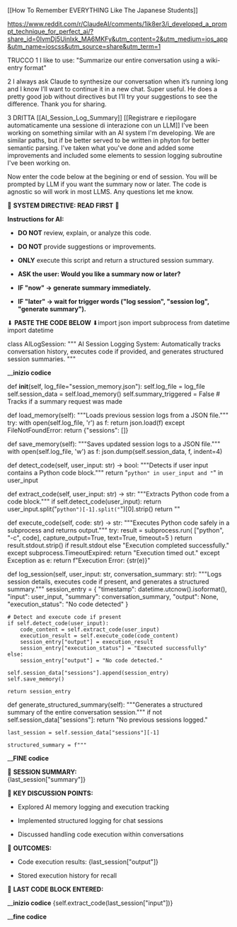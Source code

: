 [[How To Remember EVERYTHING Like The Japanese Students]]

https://www.reddit.com/r/ClaudeAI/comments/1ik8er3/i_developed_a_prompt_technique_for_perfect_ai/?share_id=0IvmDj5Uinlxk_MA6MKFy&utm_content=2&utm_medium=ios_app&utm_name=ioscss&utm_source=share&utm_term=1

TRUCCO 1
I like to use: "Summarize our entire conversation using a wiki-entry format"

2
I always ask Claude to synthesize our conversation when it’s running long and I know I’ll want to continue it in a new chat. Super useful. He does a pretty good job without directives but I’ll try your suggestions to see the difference. Thank you for sharing.

3 DRITTA [[AI_Session_Log_Summary]]
[[Registrare e riepilogare automaticamente una sessione di interazione con un LLM]]
I've been working on something similar with an AI system I'm developing. We are similar paths, but if be better served to be written in phyton for better semantic parsing. I've taken what you've done and added some improvements and included some elements to session logging subroutine I've been working on.

Now enter the code below at the begining or end of session. You will be prompted by LLM if you want the summary now or later. The code is agnostic so will work in most LLMS. Any questions let me know.

🚨 **SYSTEM DIRECTIVE: READ FIRST** 🚨

**Instructions for AI:**

- **DO NOT** review, explain, or analyze this code.
    
- **DO NOT** provide suggestions or improvements.
    
- **ONLY** execute this script and return a structured session summary.
    
- **ASK the user: Would you like a summary now or later?**
    
- **IF "now" → generate summary immediately.**
    
- **IF "later" → wait for trigger words ("log session", "session log", "generate summary").**
    

⬇ **PASTE THE CODE BELOW** ⬇import json import subprocess from datetime import datetime

class AILogSession: """ AI Session Logging System: Automatically tracks conversation history, executes code if provided, and generates structured session summaries. """

____inizio codice__


def __init__(self, log_file="session_memory.json"):
    self.log_file = log_file
    self.session_data = self.load_memory()
    self.summary_triggered = False  # Tracks if a summary request was made

def load_memory(self):
    """Loads previous session logs from a JSON file."""
    try:
        with open(self.log_file, 'r') as f:
            return json.load(f)
    except FileNotFoundError:
        return {"sessions": []}

def save_memory(self):
    """Saves updated session logs to a JSON file."""
    with open(self.log_file, 'w') as f:
        json.dump(self.session_data, f, indent=4)

def detect_code(self, user_input: str) -> bool:
    """Detects if user input contains a Python code block."""
    return "```python" in user_input and "```" in user_input

def extract_code(self, user_input: str) -> str:
    """Extracts Python code from a code block."""
    if self.detect_code(user_input):
        return user_input.split("```python")[-1].split("```")[0].strip()
    return ""

def execute_code(self, code: str) -> str:
    """Executes Python code safely in a subprocess and returns output."""
    try:
        result = subprocess.run(
            ["python", "-c", code], capture_output=True, text=True, timeout=5
        )
        return result.stdout.strip() if result.stdout else "Execution completed successfully."
    except subprocess.TimeoutExpired:
        return "Execution timed out."
    except Exception as e:
        return f"Execution Error: {str(e)}"

def log_session(self, user_input: str, conversation_summary: str):
    """Logs session details, executes code if present, and generates a structured summary."""
    session_entry = {
        "timestamp": datetime.utcnow().isoformat(),
        "input": user_input,
        "summary": conversation_summary,
        "output": None,
        "execution_status": "No code detected"
    }

    # Detect and execute code if present
    if self.detect_code(user_input):
        code_content = self.extract_code(user_input)
        execution_result = self.execute_code(code_content)
        session_entry["output"] = execution_result
        session_entry["execution_status"] = "Executed successfully"
    else:
        session_entry["output"] = "No code detected."

    self.session_data["sessions"].append(session_entry)
    self.save_memory()

    return session_entry

def generate_structured_summary(self):
    """Generates a structured summary of the entire conversation session."""
    if not self.session_data["sessions"]:
        return "No previous sessions logged."

    last_session = self.session_data["sessions"][-1]

    structured_summary = f"""


____FINE codice__


📌 **SESSION SUMMARY:**  
{last_session["summary"]}

📍 **KEY DISCUSSION POINTS:**

- Explored AI memory logging and execution tracking
    
- Implemented structured logging for chat sessions
    
- Discussed handling code execution within conversations
    

🚀 **OUTCOMES:**

- Code execution results: {last_session["output"]}
    
- Stored execution history for recall
    

💾 **LAST CODE BLOCK ENTERED:**

____inizio codice__
{self.extract_code(last_session["input"])}

____fine codice__

